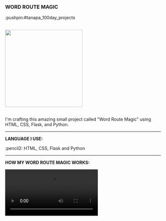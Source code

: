 <div>
  <h3>WORD ROUTE MAGIC</h3> 
  <p>:pushpin:#tanapa_100day_projects</p>
  <br>
  <div>
    <img src="https://github.com/TanapaPalmer/WORD_ROUTE_MAGIC/assets/119079803/0712fd4e-f626-4497-9170-a4ebdeabe447" height="250"/>
  </div>
  <br>
  <p>I'm crafting this amazing small project called "Word Route Magic" using HTML, CSS, Flask, and Python.</p>

  <hr>

  <div>
    <p><strong>LANGUAGE I USE:</strong></p>
    <p>:pencil2: HTML, CSS, Flask and Python</p>
  </div>

  <hr>
  
  <div>
    <p><strong>HOW MY WORD ROUTE MAGIC WORKS:</strong></p>
    <video src="https://github.com/TanapaPalmer/WORD_ROUTE_MAGIC/assets/119079803/131510b3-ed1c-4762-8b48-ef2bd9cada00"></video>
  </div>
</div>




